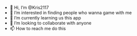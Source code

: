 - 👋 Hi, I’m @Kris2117
- 👀 I’m interested in finding people who wanna game with me
- 🌱 I’m currently learning us this app
- 💞️ I’m looking to collaborate with anyone 
- 📫 How to reach me do this

<!---
Kris2117/Kris2117 is a ✨ special ✨ repository because its `README.md` (this file) appears on your GitHub profile.
You can click the Preview link to take a look at your changes.
--->
